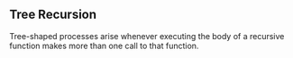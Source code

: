 ## Tree Recursion

Tree-shaped processes arise whenever executing the body of a recursive function makes more than one call to that function.